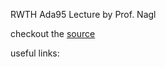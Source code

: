 RWTH Ada95 Lecture by Prof. Nagl

checkout the [source](http://code.google.com/p/ada-rwth/source/browse/#svn/trunk)

useful links:
